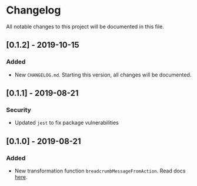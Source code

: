 # Changelog

All notable changes to this project will be documented in this file.

## [0.1.2] - 2019-10-15

### Added

- New `CHANGELOG.md`. Starting this version, all changes will be documented.

## [0.1.1] - 2019-08-21

### Security

- Updated `jest` to fix package vulnerabilities

## [0.1.0] - 2019-08-21

### Added

- New transformation function `breadcrumbMessageFromAction`. Read docs [here](https://github.com/vidit-sh/redux-sentry-middleware#breadcrumbmessagefromaction-function).
